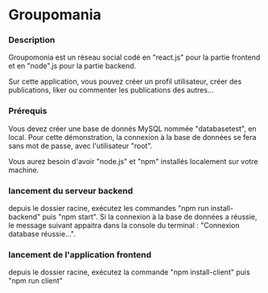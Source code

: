 # Groupomania

### Description

Groupomonia est un réseau social codé en "react.js" pour la partie frontend et en "node".js pour la partie backend.

Sur cette application, vous pouvez créer un profil utilisateur, créer des publications, liker ou commenter les publications des autres...

### Prérequis

Vous devez créer une base de donnés MySQL nommée "databasetest", en local. Pour cette démonstration, la connexion à la base de données se fera sans mot de passe, avec l'utilisateur "root".

Vous aurez besoin d'avoir "node.js" et "npm" installés localement sur votre machine.

### lancement du serveur backend

depuis le dossier racine, exécutez les commandes "npm run install-backend" puis "npm start". Si la connexion à la base de données a réussie, le message suivant appaitra dans la console du terminal : "Connexion database réussie...".

### lancement de l'application frontend

depuis le dossier racine, exécutez la commande "npm install-client" puis "npm run client"
